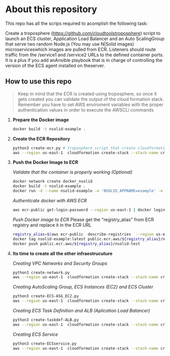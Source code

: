 # About this repository
This repo has all the scrips required to acomplish the following task:

Create a troposphere (https://github.com/cloudtoolstroposphere) script to launch an
ECS cluster, Application Load Balancer and an Auto ScalingGroup that serve two
random Node.js (You may use N|Solid images) microserviceswhich images are pulled
from ECR. Listeners should route traffic from the /service1 and /service2 URLs to
the defined container ports. It is a plus if you add anAnsible playbook that is in charge of
controlling the version of the ECS agent installed on theserver.

## How to use this repo
> Keep in mind that the ECR is created using troposphere, so once it gets created you can validate the output of the cloud formation stack.
> Remember you have to set AWS enviroment variables with the proper authentication values in order to execute the AWSCLi commands

1. **Prepare the Docker image**
    ```sh
    docker build -t nsolid-example .
    ```
2. **Create the ECR Repository**
    ```sh
    python3 create-ecr.py # troposphere script that create cloudformation file with name "create-ecr.yaml"
    aws --region us-east-1  cloudformation create-stack --stack-name create-ecr-nodesource --template-body file://create-ecr.yaml # Remember you should have configured the AWSCLI authentication
    ```
3. **Push the Docker Image to ECR**

    *Validate that the container is properly working  (Optional)*
    ```sh
    docker network create docker_nsolid
    docker build -t nsolid-example .
    docker run -d --name nsolid-example -e 'NSOLID_APPNAME=example' -e 'NSOLID_COMMAND=console:9001' -e 'NSOLID_DATA=console:9002' -e 'NSOLID_BULK=console:9003' --network docker_nsolid -p 8888:8888 nsolid-example
    ```
    *Authenticate docker with AWS ECR*
    ```sh
    aws ecr-public get-login-password --region us-east-1 | docker login --username AWS --password-stdin public.ecr.aws
    ```
    *Push Docker image to ECR*
    Please get the "registry_alias" from ECR registry and replace it in the ECR  URL 
    ```sh
    registry_alias=$(aws ecr-public  describe-registries  --region us-east-1 --query 'registries[*].aliases[*].name' --output text)
    docker tag nsolid-example:latest public.ecr.aws/${registry_alias}/nsolid-test
    docker push public.ecr.aws/${registry_alias}/nsolid-test
    ```

4. **Its time to create all the other infraestrucuture**

    *Creating VPC Networks and Security Groups*
    ```sh
    python3 create-network.py
    aws --region us-east-1  cloudformation create-stack --stack-name create-network --template-body file://create-network.yaml
    ```
    *Creating AutoScaling Group, ECS Instances (EC2) and ECS Cluster*
    ```sh
    python3 create-ECS-ASG_EC2.py
    aws --region us-east-1  cloudformation create-stack --stack-name create-ECS-ASG_EC2 --template-body file://create-ECS-ASG_EC2.yaml
    ```
    *Creating ECS Task Definition and ALB (Aplication Load Balancer)*
    ```sh
    python3 create-taskdef-ALB.py
    aws --region us-east-1  cloudformation create-stack --stack-name create-taskdef-ALB --template-body file://create-taskdef-ALB.yaml
    ```
    *Creating ECS Service*
    ```sh
    python3 create-ECSservice.py
    aws --region us-east-1  cloudformation create-stack --stack-name create-ECSservice --template-body file://create-ECSservice.yaml
    ```




